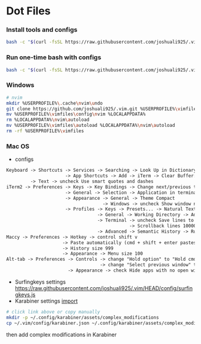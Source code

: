 # Dot Files

### Install tools and configs

```bash
bash -c "$(curl -fsSL https://raw.githubusercontent.com/joshuali925/.vim/HEAD/install.sh)"
```

### Run one-time bash with configs

```bash
bash -c "$(curl -fsSL https://raw.githubusercontent.com/joshuali925/.vim/HEAD/bin/bashrc)"
```

### Windows

```bash
# nvim
mkdir %USERPROFILE%\.cache\nvim\undo
git clone https://github.com/joshuali925/.vim.git %USERPROFILE%\vimfiles --depth=1
mv %USERPROFILE%\vimfiles\config\nvim %LOCALAPPDATA%
rm %LOCALAPPDATA%\nvim\autoload
mv %USERPROFILE%\vimfiles\autoload %LOCALAPPDATA%\nvim\autoload
rm -rf %USERPROFILE%\vimfiles
```

### Mac OS

- configs

```markdown
Keyboard -> Shortcuts -> Services -> Searching -> Look Up in Dictionary: option command t
                      -> App Shortcuts -> Add -> iTerm -> Clear Buffer: command shift k
         -> Text -> uncheck Use smart quotes and dashes
iTerm2 -> Preferences -> Keys -> Key Bindings -> Change next/previous tab to C-Tab and C-S-Tab
                      -> General -> Selection -> Application in terminal may access clipboard
                      -> Appearance -> General -> Theme Compact
                                    -> Windows -> uncheck Show window number in title bar
                      -> Profiles -> Keys -> Presets... -> Natural Text Editing (need to clear mission control C-Up/Down/Left/Right shortcuts)
                                  -> General -> Working Directory -> Advanced Configuration -> Working Directory for New Split Panes -> Reuse previous session's directory
                                  -> Terminal -> uncheck Save lines to scrollback in alternative screen mode
                                              -> Scrollback lines 10000
                                  -> Advanced -> Semantic History -> Run command -> open -a MacVim \1
Maccy -> Preferences -> Hotkey -> control shift v
                     -> Paste automatically (cmd + shift + enter pastes without formatting)
                     -> History size 999
                     -> Appearance -> Menu size 100
Alt-tab -> Preferences -> Controls -> change "Hold option" to "Hold cmd"
                                   -> change "Select previous window" to shift tab
                       -> Appearance -> check Hide apps with no open window
```

- Surfingkeys settings https://raw.githubusercontent.com/joshuali925/.vim/HEAD/config/surfingkeys.js
- Karabiner settings [import](karabiner://karabiner/assets/complex_modifications/import?url=https%3A%2F%2Fraw.githubusercontent.com%2Fjoshuali925%2F.vim%2FHEAD%2Fconfig%2Fkarabiner.json)

```bash
# click link above or copy manually
mkdir -p ~/.config/karabiner/assets/complex_modifications
cp ~/.vim/config/karabiner.json ~/.config/karabiner/assets/complex_modifications/karabiner.json
```

then add complex modifications in Karabiner
